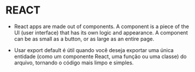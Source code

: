 # REACT #

- React apps are made out of components. A component is a piece of the UI (user interface) that has its own logic and appearance. A component can be as small as a button, or as large as an entire page.

- Usar export default é útil quando você deseja exportar uma única entidade (como um componente React, uma função ou uma classe) do arquivo, tornando o código mais limpo e simples.